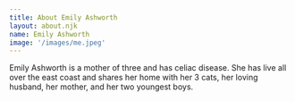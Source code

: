 ```yaml
---
title: About Emily Ashworth
layout: about.njk
name: Emily Ashworth
image: '/images/me.jpeg'
---
```


Emily Ashworth is a mother of three and has celiac disease.  She has live all over the east coast and shares her home with her 3 cats, her loving husband, her mother, and her two youngest boys.
